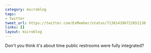 ```yaml
---
category: microblog
tags:
- twitter
tweet_url: https://twitter.com/ExMember/status/713614196722651136
links: []
layout: microblog
---
```

Don't you think it's about time public restrooms were fully integrated?
